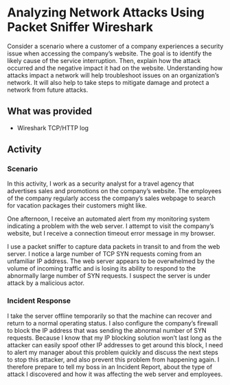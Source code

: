 # Analyzing Network Attacks Using Packet Sniffer Wireshark

Consider a scenario where a customer of a company experiences a security issue when accessing the company’s website. The goal is to identify the likely cause of the service interruption. Then, explain how the attack occurred and the negative impact it had on the website. Understanding how attacks impact a network will help troubleshoot issues on an organization’s network. It will also help to take steps to mitigate damage and protect a network from future attacks.

## What was provided

- Wireshark TCP/HTTP log
  
## Activity


### Scenario

In this activity, I work as a security analyst for a travel agency that advertises sales and promotions on the company’s website. The employees of the company regularly access the company’s sales webpage to search for vacation packages their customers might like. 

One afternoon, I receive an automated alert from my monitoring system indicating a problem with the web server. I attempt to visit the company’s website, but I receive a connection timeout error message in my browser.

I use a packet sniffer to capture data packets in transit to and from the web server. I notice a large number of TCP SYN requests coming from an unfamiliar IP address. The web server appears to be overwhelmed by the volume of incoming traffic and is losing its ability to respond to the abnormally large number of SYN requests. I suspect the server is under attack by a malicious actor. 

### Incident Response

I take the server offline temporarily so that the machine can recover and return to a normal operating status. I also configure the company’s firewall to block the IP address that was sending the abnormal number of SYN requests. Because I know that my IP blocking solution won’t last long as the attacker can easily spoof other IP addresses to get around this block, I need to alert my manager about this problem quickly and discuss the next steps to stop this attacker, and also prevent this problem from happening again. I therefore prepare to tell my boss in an Incident Report, about the type of attack I discovered and how it was affecting the web server and employees.
